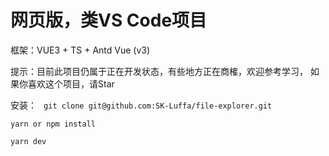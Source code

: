 # 网页版，类VS Code项目

框架：VUE3 + TS + Antd Vue (v3)

提示：目前此项目仍属于正在开发状态，有些地方正在商榷，欢迎参考学习， 如果你喜欢这个项目，请Star

安装： 
 ``` git clone git@github.com:SK-Luffa/file-explorer.git```

 ```yarn or npm install```

  ```yarn dev```
